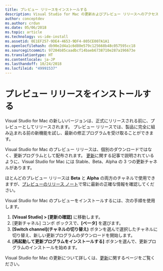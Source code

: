 ```yaml
---
title: プレビュー リリースをインストールする
description: Visual Studio for Mac の更新およびプレビュー リリースへのアクセスについて説明します。
author: conceptdev
ms.author: crdun
ms.date: 05/06/2018
ms.topic: article
ms.technology: vs-ide-install
ms.assetid: 0E1EF257-9DE4-4653-9DF4-805CE007A1A1
ms.openlocfilehash: db90e2d4a1c6d80e579c125668b48c057595cc18
ms.sourcegitcommit: 97204b85caadbcf14baeb6738710e287a196673e
ms.translationtype: HT
ms.contentlocale: ja-JP
ms.lasthandoff: 10/24/2018
ms.locfileid: "49991537"
---
```

# <a name="install-a-preview-release"></a>プレビュー リリースをインストールする

Visual Studio for Mac の新しいバージョンは、正式にリリースされる前に、プレビューとしてリリースされます。 プレビュー リリースでは、製品に完全に組み込まれる前の新機能を試し、最新の修正プログラムを受け取ることができます。

Visual Studio for Mac のプレビュー リリースは、個別のダウンロードではなく、更新プログラムとして配布されます。 [更新](update.md)に関する記事で説明されているように、Visual Studio for Mac には Stable、Beta、Alpha の 3 つの更新チャネルがあります。

ほとんどのプレビュー リリースは **Beta** と **Alpha** の両方のチャネルで使用できますが、[プレビューのリリース ノート](/visualstudio/releasenotes/vs2017-mac-preview-relnotes)で常に最新の正確な情報を確認してください。

Visual Studio for Mac のプレビューをインストールするには、次の手順を使用します。

1. **[Visual Studio] > [更新の確認]** に移動します。
2. [更新チャネル] コンボ ボックスで、**[ベータ]** を選びます。
3. **[Switch channel]\(チャネルの切り替え\)** ボタンを選んで選択したチャネルに切り替え、新しい更新プログラムのダウンロードを開始します。
4. **[再起動して更新プログラムをインストールする]** ボタンを選んで、更新プログラムのインストールを始めます。

Visual Studio for Mac の更新について詳しくは、[更新](update.md)に関するページをご覧ください。
